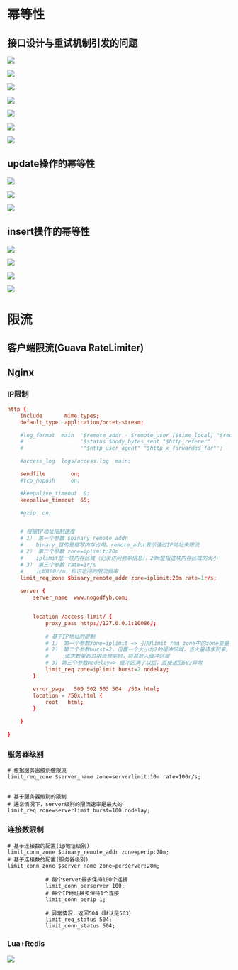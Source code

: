 # 幂等性

## 接口设计与重试机制引发的问题

![](img\74.png)

![](img\75.png)

![](img\76.png)

![](img\77.png)

![](img\78.png)

![](img\79.png)

![](img\80.png)



## update操作的幂等性

![](img\81.png)

![](img\82.png)

![](img\83.png)



## insert操作的幂等性

![](img\84.png)

![](img\85.png)

![](img\86.png)

![](img\87.png)

# 限流

## 客户端限流(Guava RateLimiter)

## Nginx

### IP限制

```conf
http {
    include       mime.types;
    default_type  application/octet-stream;

    #log_format  main  '$remote_addr - $remote_user [$time_local] "$request" '
    #                  '$status $body_bytes_sent "$http_referer" '
    #                  '"$http_user_agent" "$http_x_forwarded_for"';

    #access_log  logs/access.log  main;

    sendfile        on;
    #tcp_nopush     on;

    #keepalive_timeout  0;
    keepalive_timeout  65;

    #gzip  on;


	# 根据IP地址限制速度
	# 1） 第一个参数 $binary_remote_addr
	#    binary_目的是缩写内存占用，remote_addr表示通过IP地址来限流
	# 2） 第二个参数 zone=iplimit:20m
	#    iplimit是一块内存区域（记录访问频率信息），20m是指这块内存区域的大小
	# 3） 第三个参数 rate=1r/s
	#    比如100r/m，标识访问的限流频率
	limit_req_zone $binary_remote_addr zone=iplimit:20m rate=1r/s;
	
	server {
        server_name  www.nogodfyb.com;


        location /access-limit/ {
			proxy_pass http://127.0.0.1:10086/;
			
			# 基于IP地址的限制
            # 1） 第一个参数zone=iplimit => 引用limit_req_zone中的zone变量
            # 2） 第二个参数burst=2，设置一个大小为2的缓冲区域，当大量请求到来。
            #     请求数量超过限流频率时，将其放入缓冲区域
            # 3) 第三个参数nodelay=> 缓冲区满了以后，直接返回503异常
            limit_req zone=iplimit burst=2 nodelay;
        }

        error_page   500 502 503 504  /50x.html;
        location = /50x.html {
            root   html;
        }

    }
    
}
```



### 服务器级别

```
# 根据服务器级别做限流
limit_req_zone $server_name zone=serverlimit:10m rate=100r/s;


# 基于服务器级别的限制
# 通常情况下，server级别的限流速率是最大的
limit_req zone=serverlimit burst=100 nodelay;
```



### 连接数限制

```
# 基于连接数的配置(ip地址级别)
limit_conn_zone $binary_remote_addr zone=perip:20m;
# 基于连接数的配置(服务器级别)
limit_conn_zone $server_name zone=perserver:20m;

	        # 每个server最多保持100个连接
            limit_conn perserver 100;
            # 每个IP地址最多保持1个连接
            limit_conn perip 1;

            # 异常情况，返回504（默认是503）
            limit_req_status 504;
            limit_conn_status 504;
```

### Lua+Redis

![](img\88.png)